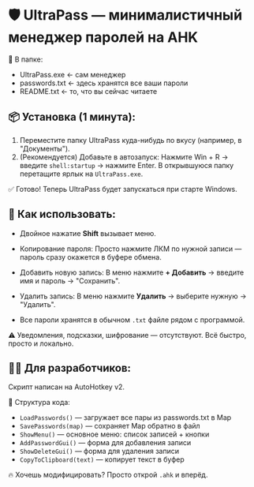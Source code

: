🛡 UltraPass — минималистичный менеджер паролей на AHK
=======================================================

📁 В папке:
  - UltraPass.exe         ← сам менеджер
  - passwords.txt         ← здесь хранятся все ваши пароли
  - README.txt            ← то, что вы сейчас читаете

📦 Установка (1 минута):
-------------------------
1. Переместите папку UltraPass куда-нибудь по вкусу (например, в "Документы").
2. (Рекомендуется) Добавьте в автозапуск:
   Нажмите Win + R → введите `shell:startup` → нажмите Enter.
   В открывшуюся папку перетащите ярлык на `UltraPass.exe`.

✅ Готово! Теперь UltraPass будет запускаться при старте Windows.

🚀 Как использовать:
---------------------
* Двойное нажатие **Shift** вызывает меню.

* Копирование пароля:
  Просто нажмите ЛКМ по нужной записи — пароль сразу окажется в буфере обмена.

* Добавить новую запись:
  В меню нажмите **+ Добавить** → введите имя и пароль → "Сохранить".

* Удалить запись:
  В меню нажмите **Удалить** → выберите нужную → "Удалить".

* Все пароли хранятся в обычном `.txt` файле рядом с программой.

⚠️ Уведомления, подсказки, шифрование — отсутствуют. Всё быстро, просто и локально.

👨‍💻 Для разработчиков:
-------------------------
Скрипт написан на AutoHotkey v2.

🧩 Структура кода:
- `LoadPasswords()`       — загружает все пары из passwords.txt в Map
- `SavePasswords(map)`    — сохраняет Map обратно в файл
- `ShowMenu()`            — основное меню: список записей + кнопки
- `AddPasswordGui()`      — форма для добавления записи
- `ShowDeleteGui()`       — форма для удаления записи
- `CopyToClipboard(text)` — копирует текст в буфер

🔥 Хочешь модифицировать? Просто открой `.ahk` и вперёд.

